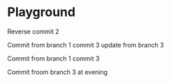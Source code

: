 # Playground
Reverse commit 2

Commit from branch 1 commit 3
update from branch 3

Commit from branch 1 commit 3

Commit froom branch 3 at evening